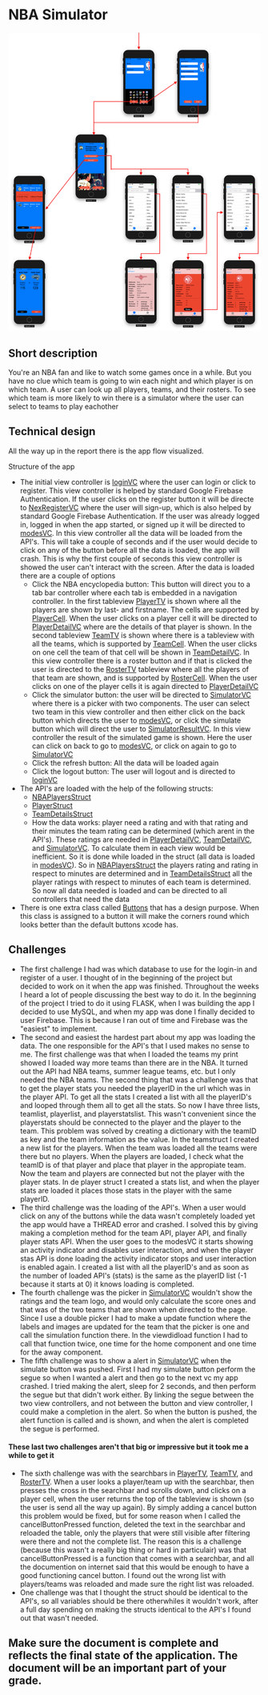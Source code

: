 # NBA Simulator
![](docs/Appflow.png)
## Short description
You're an NBA fan and like to watch some games once in a while. But you have no clue which team is going to win each night and which player is on which team. A user can look up all players, teams, and their rosters. To see which team is more likely to win there is a simulator where the user can select to teams to play eachother

## Technical design
All the way up in the report there is the app flow visualized.

Structure of the app
* The initial view controller is [loginVC](https://github.com/snellebribo98/NBA-Simulator/blob/master/NBA_Score/Login%20%26%20Register/LoginVC.swift) where the user can login or click to register. This view controller is helped by standard Google Firebase Authentication. If the user clicks on the register button it will be directe to [NexRegisterVC](https://github.com/snellebribo98/NBA-Simulator/blob/master/NBA_Score/Login%20%26%20Register/NexRegisterVC.swift) where the user will sign-up, which is also helped by standard Google Firebase Authentication. If the user was already logged in, logged in when the app started, or signed up it will be directed to [modesVC](https://github.com/snellebribo98/NBA-Simulator/blob/master/NBA_Score/modesVC.swift). In this view controller all the data will be loaded from the API's. This will take a couple of seconds and if the user would decide to click on any of the button before all the data is loaded, the app will crash. This is why the first couple of seconds this view controller is showed the user can't interact with the screen. After the data is loaded there are a couple of options
  - Click the NBA encyclopedia button: This button will direct you to a tab bar controller where each tab is embedded in a navigation controller. In the first tableview [PlayerTV](https://github.com/snellebribo98/NBA-Simulator/blob/master/NBA_Score/Current%20NBA/PlayerTV.swift) is shown where all the players are shown by last- and firstname. The cells are supported by [PlayerCell](https://github.com/snellebribo98/NBA-Simulator/blob/master/NBA_Score/Current%20NBA/PlayerCell.swift). When the user clicks on a player cell it will be directed to [PlayerDetailVC](https://github.com/snellebribo98/NBA-Simulator/blob/master/NBA_Score/Current%20NBA/PlayerDetailVC.swift) where are the details of that player is shown. In the second tableview [TeamTV](https://github.com/snellebribo98/NBA-Simulator/blob/master/NBA_Score/Current%20NBA/TeamTV.swift) is shown where there is a tableview with all the teams, which is supported by [TeamCell](https://github.com/snellebribo98/NBA-Simulator/blob/master/NBA_Score/Current%20NBA/TeamCell.swift). When the user clicks on one cell the team of that cell will be shown in [TeamDetailVC](https://github.com/snellebribo98/NBA-Simulator/blob/master/NBA_Score/Current%20NBA/TeamDetailVC.swift). In this view controller there is a roster button and if that is clicked the user is directed to the [RosterTV](https://github.com/snellebribo98/NBA-Simulator/blob/master/NBA_Score/Current%20NBA/RosterTV.swift) tableview where all the players of that team are shown, and is supported by [RosterCell](https://github.com/snellebribo98/NBA-Simulator/blob/master/NBA_Score/Current%20NBA/RosterCell.swift). When the user clicks on one of the player cells it is again directed to [PlayerDetailVC](https://github.com/snellebribo98/NBA-Simulator/blob/master/NBA_Score/Current%20NBA/PlayerDetailVC.swift)
  - Click the simulator button: the user will be directed to [SimulatorVC](https://github.com/snellebribo98/NBA-Simulator/blob/master/NBA_Score/Simulator/SimulatorVC.swift) where there is a picker with two components. The user can select two team in this view controller and then either click on the back button which directs the user to [modesVC](https://github.com/snellebribo98/NBA-Simulator/blob/master/NBA_Score/modesVC.swift), or click the simulate button which will direct the user to [SimulatorResultVC](https://github.com/snellebribo98/NBA-Simulator/blob/master/NBA_Score/Simulator/SimulatorResultVC.swift). In this view controller the result of the simulated game is shown. Here the user can click on back to go to [modesVC](https://github.com/snellebribo98/NBA-Simulator/blob/master/NBA_Score/modesVC.swift), or click on again to go to [SimulatorVC](https://github.com/snellebribo98/NBA-Simulator/blob/master/NBA_Score/Simulator/SimulatorVC.swift) 
  - Click the refresh button: All the data will be loaded again
  - Click the logout button: The user will logout and is directed to [loginVC](https://github.com/snellebribo98/NBA-Simulator/blob/master/NBA_Score/Login%20%26%20Register/LoginVC.swift)
* The API's are loaded with the help of the following structs:
  - [NBAPlayersStruct](https://github.com/snellebribo98/NBA-Simulator/blob/master/NBA_Score/structs/NBAPlayersStruct.swift)
  - [PlayerStruct](https://github.com/snellebribo98/NBA-Simulator/blob/master/NBA_Score/structs/PlayerStruct.swift)
  - [TeamDetailsStruct](https://github.com/snellebribo98/NBA-Simulator/blob/master/NBA_Score/structs/TeamDetailsStruct.swift)
  - How the data works: player need a rating and with that rating and their minutes the team rating can be determined (which arent in the API's). These ratings are needed in [PlayerDetailVC](https://github.com/snellebribo98/NBA-Simulator/blob/master/NBA_Score/Current%20NBA/PlayerDetailVC.swift), [TeamDetailVC](https://github.com/snellebribo98/NBA-Simulator/blob/master/NBA_Score/Current%20NBA/TeamDetailVC.swift), and [SimulatorVC](https://github.com/snellebribo98/NBA-Simulator/blob/master/NBA_Score/Simulator/SimulatorVC.swift). To calculate them in each view would be inefficient. So it is done while loaded in the struct (all data is loaded in [modesVC](https://github.com/snellebribo98/NBA-Simulator/blob/master/NBA_Score/modesVC.swift)). So in [NBAPlayersStruct](https://github.com/snellebribo98/NBA-Simulator/blob/master/NBA_Score/structs/NBAPlayersStruct.swift) the players rating and rating in respect to minutes are determined and in [TeamDetailsStruct](https://github.com/snellebribo98/NBA-Simulator/blob/master/NBA_Score/structs/TeamDetailsStruct.swift) all the player ratings with respect to minutes of each team is determined. So now all data needed is loaded and can be directed to all controllers that need the data
* There is one extra class called [Buttons](https://github.com/snellebribo98/NBA-Simulator/blob/master/NBA_Score/Buttons.swift) that has a design purpose. When this class is assigned to a button it will make the corners round which looks better than the default buttons xcode has.

## Challenges
* The first challenge I had was which database to use for the login-in and register of a user. I thought of in the beginning of the project but decided to work on it when the app was finished. Throughout the weeks I heard a lot of people discussing the best way to do it. In the beginning of the project I tried to do it using FLASK, when I was building the app I decided to use MySQL, and when my app was done I finally decided to user Firebase. This is because I ran out of time and Firebase was the "easiest" to implement. 
* The second and easiest the hardest part about my app was loading the data. The one responsible for the API's that I used makes no sense to me. The first challenge was that when I loaded the teams my print showed I loaded way more teams than there are in the NBA. It turned out the API had NBA teams, summer league teams, etc. but I only needed the NBA teams. The second thing that was a challenge was that to get the player stats you needed the playerID in the url which was in the player API. To get all the stats I created a list with all the playerID's and looped through them all to get all the stats. So now I have three lists, teamlist, playerlist, and playerstatslist. This wasn't convenient since the playerstats should be connected to the player and the player to the team. This problem was solved by creating a dictionary with the teamID as key and the team information as the value. In the teamstruct I created a new list for the players. When the team was loaded all the teams were there but no players. When the players are loaded, I check what the teamID is of that player and place that player in the appropiate team. Now the team and players are connected but not the player with the player stats. In de player struct I created a stats list, and when the player stats are loaded it places those stats in the player with the same playerID. 
* The third challenge was the loading of the API's. When a user would click on any of the buttons while the data wasn't completely loaded yet the app would have a THREAD error and crashed. I solved this by giving making a completion method for the team API, player API, and finally player stats API. When the user goes to the modesVC it starts showing an activity indicator and disables user interaction, and when the player stas API is done loading the activity indicator stops and user interaction is enabled again. I created a list with all the playerID's and as soon as the number of loaded API's (stats) is the same as the playerID list (-1 because it starts at 0) it knows loading is completed.
* The fourth challenge was the picker in [SimulatorVC](https://github.com/snellebribo98/NBA-Simulator/blob/master/NBA_Score/Simulator/SimulatorVC.swift) wouldn't show the ratings and the team logo, and would only calculate the score ones and that was of the two teams that are shown when directed to the page. Since I use a double picker I had to make a update function where the labels and images are updated for the team that the picker is one and call the simulation function there. In the viewdidload function I had to call that function twice, one time for the home component and one time for the away component.
* The fifth challenge was to show a alert in [SimulatorVC](https://github.com/snellebribo98/NBA-Simulator/blob/master/NBA_Score/Simulator/SimulatorVC.swift) when the simulate button was pushed. First I had my simulate button perform the segue so when I wanted a alert and then go to the next vc my app crashed. I tried making the alert, sleep for 2 seconds, and then perform the segue but that didn't work either. By linking the segue between the two view controllers, and not between the button and view controller, I could make a completion in the alert. So when the button is pushed, the alert function is called and is shown, and when the alert is completed the segue is performed.

#### These last two challenges aren't that big or impressive but it took me a while to get it
* The sixth challenge was with the searchbars in [PlayerTV](https://github.com/snellebribo98/NBA-Simulator/blob/master/NBA_Score/Current%20NBA/PlayerTV.swift), [TeamTV](https://github.com/snellebribo98/NBA-Simulator/blob/master/NBA_Score/Current%20NBA/TeamTV.swift), and [RosterTV](https://github.com/snellebribo98/NBA-Simulator/blob/master/NBA_Score/Current%20NBA/RosterTV.swift). When a user looks a player/team up with the searchbar, then presses the cross in the searchbar and scrolls down, and clicks on a player cell, when the user returns the top of the tableview is shown (so the user is send all the way up again). By simply adding a cancel button this problem would be fixed, but for some reason when I called the cancelButtonPressed function, deleted the text in the searchbar and reloaded the table, only the players that were still visible after filtering were there and not the complete list. The reason this is a challenge (because this wasn't a really big thing or hard in particulair) was that cancelButtonPressed is a function that comes with a searchbar, and all the documention on internet said that this would be enough to have a good functioning cancel button. I found out the wrong list with players/teams was reloaded and made sure the right list was reloaded.
* One challenge was that I thought the struct should be identical to the API's, so all variables should be there otherwhiles it wouldn't work, after a full day spending on making the structs identical to the API's I found out that wasn't needed. 


## Make sure the document is complete and reflects the final state of the application. The document will be an important part of your grade.


